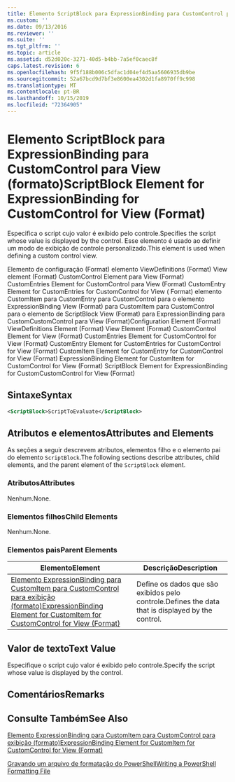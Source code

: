 ```yaml
---
title: Elemento ScriptBlock para ExpressionBinding para CustomControl para View (Format) | Microsoft Docs
ms.custom: ''
ms.date: 09/13/2016
ms.reviewer: ''
ms.suite: ''
ms.tgt_pltfrm: ''
ms.topic: article
ms.assetid: d52d020c-3271-40d5-b4bb-7a5ef0caec8f
caps.latest.revision: 6
ms.openlocfilehash: 9f5f188b006c5dfac1d04ef4d5aa5606935db9be
ms.sourcegitcommit: 52a67bcd9d7bf3e8600ea4302d1fa8970ff9c998
ms.translationtype: MT
ms.contentlocale: pt-BR
ms.lasthandoff: 10/15/2019
ms.locfileid: "72364905"
---
```

# <a name="scriptblock-element-for-expressionbinding-for-customcontrol-for-view-format"></a><span data-ttu-id="6f441-102">Elemento ScriptBlock para ExpressionBinding para CustomControl para View (formato)</span><span class="sxs-lookup"><span data-stu-id="6f441-102">ScriptBlock Element for ExpressionBinding for CustomControl for View (Format)</span></span>

<span data-ttu-id="6f441-103">Especifica o script cujo valor é exibido pelo controle.</span><span class="sxs-lookup"><span data-stu-id="6f441-103">Specifies the script whose value is displayed by the control.</span></span> <span data-ttu-id="6f441-104">Esse elemento é usado ao definir um modo de exibição de controle personalizado.</span><span class="sxs-lookup"><span data-stu-id="6f441-104">This element is used when defining a custom control view.</span></span>

<span data-ttu-id="6f441-105">Elemento de configuração (Format) elemento ViewDefinitions (Format) View element (Format) CustomControl Element para View (Format) CustomEntries Element for CustomControl para View (Format) CustomEntry Element for CustomEntries for CustomControl for View ( Format) elemento CustomItem para CustomEntry para CustomControl para o elemento ExpressionBinding View (Format) para CustomItem para CustomControl para o elemento de ScriptBlock View (Format) para ExpressionBinding para CustomCustomControl para View (Format)</span><span class="sxs-lookup"><span data-stu-id="6f441-105">Configuration Element (Format) ViewDefinitions Element (Format) View Element (Format) CustomControl Element for View (Format) CustomEntries Element for CustomControl for View (Format) CustomEntry Element for CustomEntries for CustomControl for View (Format) CustomItem Element for CustomEntry for CustomControl for View (Format) ExpressionBinding Element for CustomItem for CustomControl for View (Format) ScriptBlock Element for ExpressionBinding for CustomCustomControl for View (Format)</span></span>

## <a name="syntax"></a><span data-ttu-id="6f441-106">Sintaxe</span><span class="sxs-lookup"><span data-stu-id="6f441-106">Syntax</span></span>

```xml
<ScriptBlock>ScriptToEvaluate</ScriptBlock>
```

## <a name="attributes-and-elements"></a><span data-ttu-id="6f441-107">Atributos e elementos</span><span class="sxs-lookup"><span data-stu-id="6f441-107">Attributes and Elements</span></span>

<span data-ttu-id="6f441-108">As seções a seguir descrevem atributos, elementos filho e o elemento pai do elemento `ScriptBlock`.</span><span class="sxs-lookup"><span data-stu-id="6f441-108">The following sections describe attributes, child elements, and the parent element of the `ScriptBlock` element.</span></span>

### <a name="attributes"></a><span data-ttu-id="6f441-109">Atributos</span><span class="sxs-lookup"><span data-stu-id="6f441-109">Attributes</span></span>

<span data-ttu-id="6f441-110">Nenhum.</span><span class="sxs-lookup"><span data-stu-id="6f441-110">None.</span></span>

### <a name="child-elements"></a><span data-ttu-id="6f441-111">Elementos filhos</span><span class="sxs-lookup"><span data-stu-id="6f441-111">Child Elements</span></span>

<span data-ttu-id="6f441-112">Nenhum.</span><span class="sxs-lookup"><span data-stu-id="6f441-112">None.</span></span>

### <a name="parent-elements"></a><span data-ttu-id="6f441-113">Elementos pais</span><span class="sxs-lookup"><span data-stu-id="6f441-113">Parent Elements</span></span>

|<span data-ttu-id="6f441-114">Elemento</span><span class="sxs-lookup"><span data-stu-id="6f441-114">Element</span></span>|<span data-ttu-id="6f441-115">Descrição</span><span class="sxs-lookup"><span data-stu-id="6f441-115">Description</span></span>|
|-------------|-----------------|
|[<span data-ttu-id="6f441-116">Elemento ExpressionBinding para CustomItem para CustomControl para exibição (formato)</span><span class="sxs-lookup"><span data-stu-id="6f441-116">ExpressionBinding Element for CustomItem for CustomControl for View (Format)</span></span>](./expressionbinding-element-for-customitem-for-customcontrol-for-view-format.md)|<span data-ttu-id="6f441-117">Define os dados que são exibidos pelo controle.</span><span class="sxs-lookup"><span data-stu-id="6f441-117">Defines the data that is displayed by the control.</span></span>|

## <a name="text-value"></a><span data-ttu-id="6f441-118">Valor de texto</span><span class="sxs-lookup"><span data-stu-id="6f441-118">Text Value</span></span>

<span data-ttu-id="6f441-119">Especifique o script cujo valor é exibido pelo controle.</span><span class="sxs-lookup"><span data-stu-id="6f441-119">Specify the script whose value is displayed by the control.</span></span>

## <a name="remarks"></a><span data-ttu-id="6f441-120">Comentários</span><span class="sxs-lookup"><span data-stu-id="6f441-120">Remarks</span></span>

## <a name="see-also"></a><span data-ttu-id="6f441-121">Consulte Também</span><span class="sxs-lookup"><span data-stu-id="6f441-121">See Also</span></span>

[<span data-ttu-id="6f441-122">Elemento ExpressionBinding para CustomItem para CustomControl para exibição (formato)</span><span class="sxs-lookup"><span data-stu-id="6f441-122">ExpressionBinding Element for CustomItem for CustomControl for View (Format)</span></span>](./expressionbinding-element-for-customitem-for-customcontrol-for-view-format.md)

[<span data-ttu-id="6f441-123">Gravando um arquivo de formatação do PowerShell</span><span class="sxs-lookup"><span data-stu-id="6f441-123">Writing a PowerShell Formatting File</span></span>](./writing-a-powershell-formatting-file.md)
